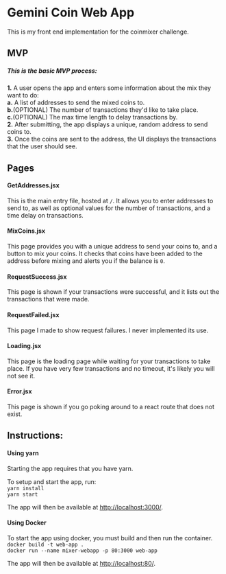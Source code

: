 
# Gemini Coin Web App

This is my front end implementation for the coinmixer challenge.

## MVP   

##### This is the basic MVP process:    
**1.** A user opens the app and enters some information about the mix they want to do:       
  **a.** A list of addresses to send the mixed coins to.       
  **b.**(OPTIONAL) The number of transactions they'd like to take place.        
  **c.**(OPTIONAL) The max time length to delay transactions by.        
**2.** After submitting, the app displays a unique, random address to send coins to.    
**3.** Once the coins are sent to the address, the UI displays the transactions that the user should see.


## Pages
#### GetAddresses.jsx
This is the main entry file, hosted at `/`. It allows you to enter addresses to send to, as well as optional values for the number of transactions, and a time delay on transactions.

#### MixCoins.jsx
This page provides you with a unique address to send your coins to, and a button to mix your coins. It checks that coins have been added to the address before mixing and alerts you if the balance is `0`. 

#### RequestSuccess.jsx
This page is shown if your transactions were successful, and it lists out the transactions that were made.

#### RequestFailed.jsx
This page I made to show request failures. I never implemented its use.

#### Loading.jsx
This page is the loading page while waiting for your transactions to take place. If you have very few transactions and no timeout, it's likely you will not see it.

#### Error.jsx
This page is shown if you go poking around to a react route that does not exist. 
  
## Instructions:  

#### Using yarn   
Starting the app requires that you have yarn.

To setup and start the app, run:     
`yarn install`        
`yarn start`

The app will then be available at [http://localhost:3000/](http://localhost:3000/).

#### Using Docker
To start the app using docker, you must build and then run the container. 
`docker build -t web-app .`      
`docker run --name mixer-webapp -p 80:3000 web-app`

The app will then be available at [http://localhost:80/](http://localhost:80/).
